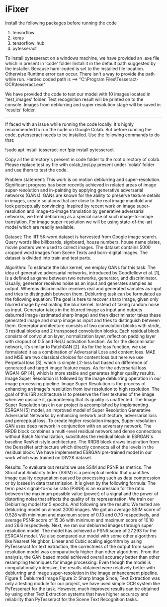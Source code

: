 # iFixer
Install the following packages before running the code

1. tensorflow
2. keras
3. tensorflow_hub
4. pytesseract

To install pytesseract on a windows machine, we have provided an .exe file which in present in 'code' folder
Install it in the default path suggested by the installer. Because hard-coded is set to the installed file location.
Otherwise Runtime error can occur. There isn't a way to provide the path while run. 
Harded coded path is ==> "C:\\Program Files\\Tesseract-OCR\\tesseract.exe"

We have provided the code to test our model with 10 images located in 'test_images' folder. Text recognition result 
will be printed on to the console. Images from deblurring and super resolution stage will be saved in 'results' folder.

*************************
If faced with an issue while running the code locally. It's highly recommended to run the code on Google Colab.
But before running the code, pytesseract needs to be installed. Use the following commands to do that:

!sudo apt install tesseract-ocr
!pip install pytesseract

Copy all the directory's present in code folder to the root directory of colab. Please replace test.py file
with colab_test.py present under 'colab' folder and use them to test the code. 


Problem statement:
This work is on motion deblurring and super-resolution. Significant progress has been recently achieved in related areas of image super-resolution and in-painting by applying generative adversarial networks (GANs). GANs are known for the ability to preserve texture details in images, create solutions that are close to the real image manifold and look perceptually convincing. Inspired by recent work on image super-resolution and image-to-image translation by generative adversarial networks, we treat deblurring as a special case of such image-to-image translation. For image super-resolution we will be using state-of-the-art model which are readily available.

Dataset:
The IIIT 5K-word dataset is harvested from Google image search. Query words like billboards, signboard, house numbers, house name plates, movie posters were used to collect images. The dataset contains 5000 cropped word images from Scene Texts and born-digital images. The dataset is divided into train and test parts.

Algorithm:
To estimate the blur kernel, we employ GANs for this task. The idea of generative adversarial networks, introduced by Goodfellow et al. [1], is a defined as game between two networks, generator, and discriminator. Usually, generator receives noise as an input and generates samples as output. Whereas discriminator receives real and generated samples as input and tries to distinguish between them.
Deblurring task can be formulated as the following equation:
The goal is here to recover sharp Image, given only blurred image by estimating the blur kernel. Instead of taking random noise as input, Generator takes in the blurred image as input and outputs deburred image (estimated sharp image) and then discriminator takes these generated image and sharp image as input and tries to distinguish between them.
Generator architecture consists of two convolution blocks with stride, 3 residual blocks and 2 transposed convolution blocks. Each residual block consists of convolution layer, normalization layer, reflection padding layer with dropout of 0.5 and ReLU activation function. As for the discriminator network, it’s similar to PatchGAN [2].
As for the loss function, we use formulated it as a combination of Adversarial Loss and content loss. MAE and MSE are two classical choices for content loss but here we use Perpetual loss [3], which is simple L2-loss but based on difference of generated and target image feature maps. As for the adversarial loss WGAN-GP [4], which is more stable and generates higher quality results.
Image Super Resolution is followed by the image deblurring operation in our image processing pipeline. Image Super Resolution is the process of enhancing an image's resolution from low resolution to high resolution. The goal of this ISR architecture is to preserve the finer textures of the image when we upscale it, guaranteeing that its quality is unaffected.
The Image Super Resolution task in our project is accomplished by implementing ESRGAN [5] model, an improved model of Super Resolution Generative Adversarial Networks by enhancing network architecture, adversarial loss and perceptual loss. To create higher resolution images, Super-resolution GAN uses deep network in conjunction with an adversary network.
The RRDB block combines a multi-level residual network and dense connections without Batch Normalization, substitutes the residual block in ESRGAN's baseline ResNet-style architecture. The RRDB block draws inspiration from the DenseNet architecture which directly connects all of the levels in the residual block. We have implemented ESRGAN pre-trained model in our work which was trained on DIV2K dataset.

Results:
To evaluate out results we use SSIM and PSNR as metrics. The Structural Similarity Index (SSIM) is a perceptual metric that quantifies image quality degradation caused by processing such as data compression or by losses in data transmission. It is given by the following formula:
The term peak signal-to-noise ratio (PSNR) is an expression for the ratio between the maximum possible value (power) of a signal and the power of distorting noise that affects the quality of its representation.
We train our Deblurring model for 5 epochs. And following are the results:
We tested are deblurring model on almost 2000 images. We got an average SSIM score of 0.528 with minimum and maximum score of 0.13 and 0.70 respectively, and average PSNR score of 15.36 with minimum and maximum score of 10.10 and 26.6 respectively.
Next, we ran our deblurred images through super resolution model. The model has achieved a PSNR score of 27.293 for the ESRGAN model. We also compared our model with some other algorithms like Nearest Neighbor, Linear and Cubic scaling algorithm by using PyTesseract for text extraction, the correctness of the output from super resolution model was comparatively higher than other algorithms.
From the analysis, the GAN based model achieved overall accuracy better than other resampling techniques for image processing. Even though the model is computationally intensive, the results obtained were relatively better with deblurring and image super-resolution in the image enhancement pipeline.
Figure 1: Deblurred Image
Figure 2: Sharp Image
Since, Text Extraction was only a testing module for our project, we have used simple OCR system like PyTesseract for the task. However, much improved results can be obtained by using other Text Extraction systems that have higher accuracy and reliability than PyTesseract for the Scene Text Recognition tasks.
